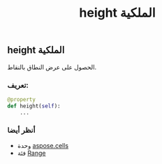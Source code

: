 ﻿---
title: height الملكية
second_title: Aspose.Cells for Python via .NET API المراجع
description:
type: docs
weight: 320
url: /ar/python-net/aspose.cells/range/height/
is_root: false
---
##  height الملكية

الحصول على عرض النطاق بالنقاط.
###  تعريف:
```python
@property
def height(self):
    ...
```

###  أنظر أيضا
* وحدة [aspose.cells](../../)
* فئة [Range](/cells/ar/python-net/aspose.cells/range)
